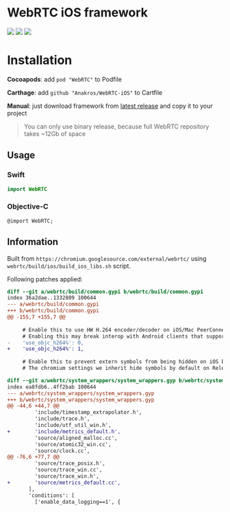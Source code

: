 # WebRTC iOS framework

![](https://img.shields.io/cocoapods/v/WebRTC.svg?maxAge=2592000) ![](https://img.shields.io/cocoapods/dw/WebRTC.svg?maxAge=2592000)
![](https://img.shields.io/cocoapods/l/WebRTC.svg?maxAge=2592000)

# Installation

__Cocoapods__: add `pod "WebRTC"` to Podfile

__Carthage__: add `github "Anakros/WebRTC-iOS"` to Cartfile

__Manual__: just download framework from [latest release](https://github.com/Anakros/WebRTC-iOS/releases/latest) and copy it to your project

>You can only use binary release, because full WebRTC repository takes ~12Gb of space

## Usage

### Swift
```swift
import WebRTC
```

### Objective-C
```objc
@import WebRTC;
```

## Information

Built from `https://chromium.googlesource.com/external/webrtc/` using `webrtc/build/ios/build_ios_libs.sh` script.

Following patches applied:
```diff
diff --git a/webrtc/build/common.gypi b/webrtc/build/common.gypi
index 36a2dae..1332809 100644
--- a/webrtc/build/common.gypi
+++ b/webrtc/build/common.gypi
@@ -155,7 +155,7 @@
 
     # Enable this to use HW H.264 encoder/decoder on iOS/Mac PeerConnections.
     # Enabling this may break interop with Android clients that support H264.
-    'use_objc_h264%': 0,
+    'use_objc_h264%': 1,
 
     # Enable this to prevent extern symbols from being hidden on iOS builds.
     # The chromium settings we inherit hide symbols by default on Release

```

```diff
diff --git a/webrtc/system_wrappers/system_wrappers.gyp b/webrtc/system_wrappers/system_wrappers.gyp
index ea8fdb6..4ff2bab 100644
--- a/webrtc/system_wrappers/system_wrappers.gyp
+++ b/webrtc/system_wrappers/system_wrappers.gyp
@@ -44,6 +44,7 @@
         'include/timestamp_extrapolator.h',
         'include/trace.h',
         'include/utf_util_win.h',
+        'include/metrics_default.h',
         'source/aligned_malloc.cc',
         'source/atomic32_win.cc',
         'source/clock.cc',
@@ -76,6 +77,7 @@
         'source/trace_posix.h',
         'source/trace_win.cc',
         'source/trace_win.h',
+        'source/metrics_default.cc',
       ],
       'conditions': [
         ['enable_data_logging==1', {
```
